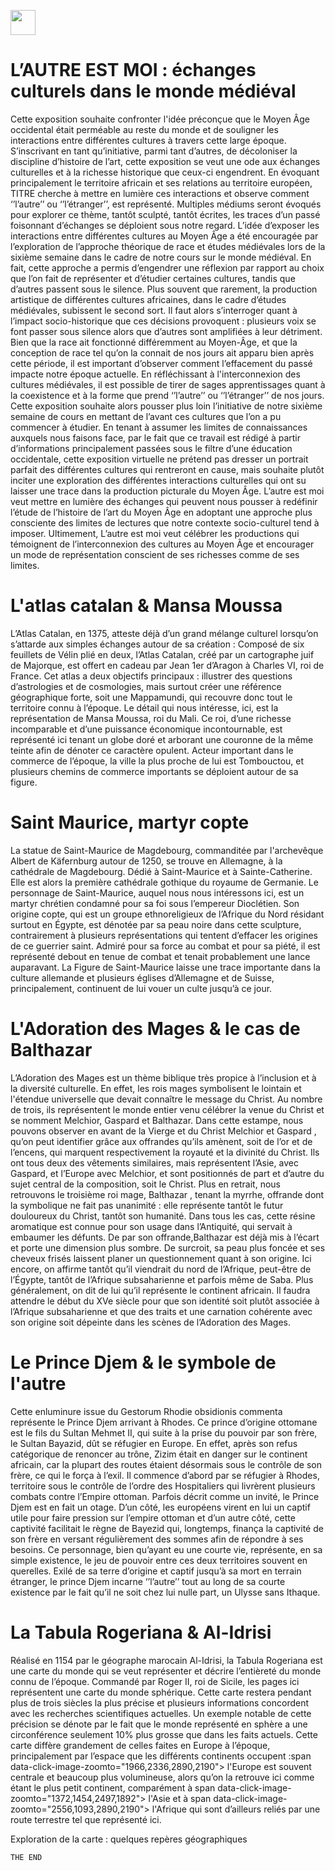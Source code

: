 <a href="https://juncture-digital.org"><img src="https://raw.githubusercontent.com/digitalArtHistory/recits-numeriques/main/images/btn_juncture.svg" style="height:40px"></a>

<param ve-config 
       title="depart" 
       banner="/images/ViennaDioscoridesFolio483vBirds.jpg" 
       layout="vertical">

# L’AUTRE EST MOI : échanges culturels dans le monde médiéval

Cette exposition souhaite confronter l'idée préconçue que le Moyen Âge occidental était perméable au reste du monde et de souligner les interactions entre différentes cultures à travers cette large époque. S’inscrivant en tant qu’initiative, parmi tant d’autres, de décoloniser la discipline d’histoire de l’art, cette exposition se veut une ode aux échanges culturelles et à la richesse historique que ceux-ci engendrent. En évoquant principalement le territoire africain et ses relations au territoire européen, TITRE cherche à mettre en lumière ces interactions et observe comment ‘’l’autre’’ ou ‘’l’étranger’’, est représenté. Multiples médiums seront évoqués pour explorer ce thème, tantôt sculpté, tantôt écrites, les traces d’un passé foisonnant d’échanges se déploient sous notre regard.
L’idée d’exposer les interactions entre différentes cultures au Moyen Âge a été encouragée par l’exploration de l’approche théorique de race et études médiévales lors de la sixième semaine dans le cadre de notre cours sur le monde médiéval. En fait, cette approche a permis d’engendrer une réflexion par rapport au choix que l’on fait de représenter et d’étudier certaines cultures, tandis que d’autres passent sous le silence. Plus souvent que rarement, la production artistique de différentes cultures africaines, dans le cadre d’études médiévales, subissent le second sort. Il faut alors s’interroger quant à l’impact socio-historique que ces décisions provoquent : plusieurs voix se font passer sous silence alors que d’autres sont amplifiées à leur détriment. Bien que la race ait fonctionné différemment au Moyen-Âge, et que la conception de race tel qu’on la connait de nos jours ait apparu bien après cette période, il est important d’observer comment l’effacement du passé impacte notre époque actuelle. En réfléchissant à l'interconnexion des cultures médiévales, il est possible de tirer de sages apprentissages quant à la coexistence et à la forme que prend ‘’l’autre’’ ou ‘’l’étranger’’ de nos jours. 
 Cette exposition souhaite alors pousser plus loin l’initiative de notre sixième semaine de cours en mettant de l’avant ces cultures que l’on a pu commencer à étudier. En tenant à assumer les limites de connaissances auxquels nous faisons face, par le fait que ce travail est rédigé à partir d’informations principalement passées sous le filtre d’une éducation occidentale, cette exposition virtuelle ne prétend pas dresser un portrait parfait des différentes cultures qui rentreront en cause, mais souhaite plutôt inciter une exploration des différentes interactions culturelles qui ont su laisser une trace dans la production picturale du Moyen Âge. L’autre est moi veut mettre en lumière des échanges qui peuvent nous pousser à  redéfinir l’étude de l’histoire de l’art du Moyen Âge en adoptant une approche plus consciente des limites de lectures que notre contexte socio-culturel tend à imposer. 
Ultimement, L’autre est moi veut célébrer les productions qui témoignent de l’interconnexion des cultures au Moyen Âge et encourager un mode de représentation conscient de ses richesses comme de ses limites. 
<param ve-image
    manifest="https://gallica.bnf.fr/iiif/ark:/12148/btv1b84466411/manifest.json">
     
    
  

# L'atlas catalan & Mansa Moussa
L’Atlas Catalan, en 1375, atteste déjà d’un grand mélange culturel lorsqu’on s’attarde aux simples échanges autour de sa création :  Composé de six feuillets de Vélin plié en deux, l’Atlas Catalan, créé par un cartographe juif de Majorque, est offert en cadeau par Jean 1er d’Aragon à Charles VI, roi de France. Cet atlas a deux objectifs principaux : illustrer des questions d’astrologies et de cosmologies, mais surtout créer une référence géographique forte, soit une Mappamundi, qui recouvre donc tout le territoire connu à l’époque.
Le détail qui nous intéresse, ici, est la représentation de Mansa Moussa, roi du Mali. Ce roi, d’une richesse incomparable et d’une puissance économique incontournable, est représenté ici tenant un globe doré et arborant une couronne de la même teinte afin de dénoter ce caractère opulent. Acteur important dans le commerce de l’époque, la ville la plus proche de lui est Tombouctou, et plusieurs chemins de commerce importants se déploient autour de sa figure. 
<param ve-image
    manifest="https://gallica.bnf.fr/iiif/ark:/12148/btv1b84466411/manifest.json"
    region="1976,4902,740,561" 
    />
  
     
# Saint Maurice, martyr copte 
La statue de Saint-Maurice de Magdebourg, commanditée par l'archevêque Albert de Käfernburg autour de 1250, se trouve en Allemagne, à la cathédrale de Magdebourg. Dédié à Saint-Maurice et à Sainte-Catherine. Elle est alors la première cathédrale gothique du royaume de Germanie.
Le personnage de Saint-Maurice, auquel nous nous intéressons ici, est un martyr chrétien condamné pour sa foi sous l’empereur Dioclétien. Son origine copte, qui est un groupe ethnoreligieux de l’Afrique du Nord résidant surtout en Égypte, est dénotée par sa peau noire dans cette sculpture, contrairement à plusieurs représentations qui tentent d’effacer les origines de ce guerrier saint. Admiré pour sa force au combat et pour sa piété, il est représenté debout en tenue de combat et tenait probablement une lance auparavant. La Figure de Saint-Maurice laisse une trace importante dans la culture allemande et plusieurs églises d’Allemagne et de Suisse, principalement, continuent de lui vouer un culte jusqu’à ce jour.
<param ve-graphic url="https://upload.wikimedia.org/wikipedia/commons/a/a7/Saint_Maurice_Magdeburg.jpg"
       title="Saint Maurice" 
       fit="contain"
       />


# L'Adoration des Mages & le cas de Balthazar
<span data-click-image-zoomto="-850,22,4254,3224"> L’Adoration des Mages </span> est un thème biblique très propice à l’inclusion et à la diversité culturelle. En effet, les rois mages symbolisent le lointain et l'étendue universelle que devait connaître le message du Christ. Au nombre de trois, ils représentent le monde entier venu célébrer la venue du Christ et se nomment Melchior, Gaspard et Balthazar. Dans cette estampe, nous pouvons observer en avant de la Vierge et du Christ <span data-click-image-zoomto="327,1421,1838,1393"> Melchior et Gaspard </span> , qu’on peut identifier grâce aux offrandes qu’ils amènent, soit de l’or et de l’encens, qui marquent respectivement la royauté et la divinité du Christ. Ils ont tous deux des vêtements similaires, mais représentent l’Asie, avec Gaspard, et l’Europe avec Melchior, et sont positionnés de part et d’autre du sujet central de la composition, soit le Christ. 
Plus en retrait, nous retrouvons le troisième roi mage, <span data-click-image-zoomto="1356,1174,1064,806"> Balthazar </span> , tenant la myrrhe, offrande dont la symbolique ne fait pas unanimité : elle représente tantôt le futur douloureux du Christ, tantôt son humanité. Dans tous les cas, cette résine aromatique est connue pour son usage dans l’Antiquité, qui servait à embaumer les défunts. De par son offrande,Balthazar est déjà mis à l’écart et porte une dimension plus sombre. De surcroit, sa peau plus foncée et ses cheveux frisés laissent planer un questionnement quant à son origine. Ici encore, on affirme tantôt qu’il viendrait du nord de l’Afrique, peut-être de l’Égypte, tantôt de l’Afrique subsaharienne et parfois même de Saba. Plus généralement, on dit de lui qu’il représente le continent africain. Il faudra attendre le début du XVe siècle pour que son identité soit plutôt associée à l’Afrique subsaharienne et que des traits et une carnation cohérente avec son origine soit dépeinte dans les scènes de l’Adoration des Mages. 
<param ve-image
    manifest="https://gallica.bnf.fr/iiif/ark:/12148/btv1b10505681s/manifest.json">
  
    
# Le Prince Djem & le symbole de l'autre

Cette enluminure issue du Gestorum Rhodie obsidionis commenta représente <span data-click-image-zoomto="911,2700,1136,861"> le Prince Djem </span> arrivant à Rhodes. Ce prince d’origine ottomane est le fils du Sultan Mehmet II, qui suite à la prise du pouvoir par son frère, le Sultan Bayazid, dût se réfugier en Europe. En effet, après son refus catégorique de renoncer au trône, Zizim était en danger sur le continent africain, car la plupart des routes étaient désormais sous le contrôle de son frère, ce qui le força à l’exil. Il commence d’abord par se réfugier à Rhodes, territoire sous le contrôle de l’ordre des Hospitaliers qui livrèrent plusieurs combats contre l’Empire ottoman. 
Parfois décrit comme un invité, le Prince Djem est en fait un otage. D’un côté, les européens virent en lui un captif utile pour faire pression sur l’empire ottoman et d’un autre côté, cette captivité facilitait le règne de Bayezid qui, longtemps, finança la captivité de son frère en versant régulièrement des sommes afin de répondre à ses besoins. Ce personnage, bien qu’ayant eu une courte vie, représente, en sa simple existence, le jeu de pouvoir entre ces deux territoires souvent en querelles. Exilé de sa terre d’origine et captif jusqu’à sa mort en terrain étranger, le prince Djem incarne ‘’l’autre’’ tout au long de sa courte existence par le fait qu’il ne soit chez lui nulle part, un Ulysse sans Ithaque. 
<param ve-image
    manifest="https://gallica.bnf.fr/iiif/ark:/12148/btv1b10535160j/manifest.json" seq="356">
   
   # La Tabula Rogeriana & Al-Idrisi
   
   Réalisé en 1154 par le géographe marocain Al-Idrisi, la Tabula Rogeriana est une carte du monde qui se veut représenter et décrire l’entièreté du monde connu de l’époque. Commandé par Roger II, roi de Sicile, les pages ici représentent une carte du monde sphérique.
Cette carte restera pendant plus de trois siècles la plus précise et plusieurs informations concordent avec les recherches scientifiques actuelles. Un exemple notable de cette précision se dénote par le fait que le monde représenté en sphère a une circonférence seulement 10% plus grosse que dans les faits actuels. 
Cette carte diffère grandement de celles faites en Europe à l’époque, principalement par l’espace que les différents continents occupent :span data-click-image-zoomto="1966,2336,2890,2190"> l'Europe </span> est souvent centrale et beaucoup plus volumineuse, alors qu’on la retrouve ici comme étant le plus petit continent, comparément à span data-click-image-zoomto="1372,1454,2497,1892"> l'Asie </span>  et à span data-click-image-zoomto="2556,1093,2890,2190"> l'Afrique </span> qui sont d’ailleurs reliés par une route terrestre tel que représenté ici. 
<param ve-image
    manifest="https://iiif.bodleian.ox.ac.uk/iiif/manifest/ced0d8bd-1019-4af2-9086-e411115f1507.json">

Exploration de la carte : quelques repères géographiques



   
    
    
    THE END
